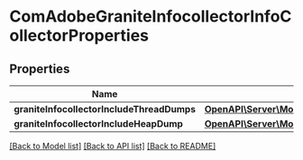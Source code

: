 # ComAdobeGraniteInfocollectorInfoCollectorProperties

## Properties
Name | Type | Description | Notes
------------ | ------------- | ------------- | -------------
**graniteInfocollectorIncludeThreadDumps** | [**OpenAPI\Server\Model\ConfigNodePropertyBoolean**](ConfigNodePropertyBoolean.md) |  | [optional] 
**graniteInfocollectorIncludeHeapDump** | [**OpenAPI\Server\Model\ConfigNodePropertyBoolean**](ConfigNodePropertyBoolean.md) |  | [optional] 

[[Back to Model list]](../README.md#documentation-for-models) [[Back to API list]](../README.md#documentation-for-api-endpoints) [[Back to README]](../README.md)


